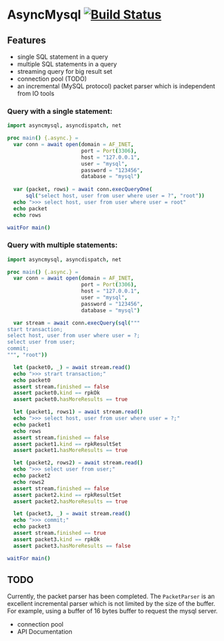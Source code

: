 # AsyncMysql [![Build Status](https://travis-ci.org/tulayang/asyncmysql.svg?branch=master)](https://travis-ci.org/tulayang/asyncmysql)

## Features

* single SQL statement in a query
* multiple SQL statements in a query
* streaming query for big result set
* connection pool (TODO)
* an incremental (MySQL protocol) packet parser which is independent from IO tools

### Query with a single statement:

```nim
import asyncmysql, asyncdispatch, net

proc main() {.async.} =
  var conn = await open(domain = AF_INET, 
                        port = Port(3306), 
                        host = "127.0.0.1", 
                        user = "mysql", 
                        password = "123456", 
                        database = "mysql")
                        
  var (packet, rows) = await conn.execQueryOne(
      sql("select host, user from user where user = ?", "root")) 
  echo ">>> select host, user from user where user = root"
  echo packet
  echo rows

waitFor main()
```

### Query with multiple statements:

```nim
import asyncmysql, asyncdispatch, net

proc main() {.async.} =
  var conn = await open(domain = AF_INET, 
                        port = Port(3306), 
                        host = "127.0.0.1", 
                        user = "mysql", 
                        password = "123456", 
                        database = "mysql")

  var stream = await conn.execQuery(sql("""
start transaction;
select host, user from user where user = ?;
select user from user;
commit;
""", "root"))

  let (packet0, _) = await stream.read()
  echo ">>> strart transaction;"
  echo packet0
  assert stream.finished == false
  assert packet0.kind == rpkOk
  assert packet0.hasMoreResults == true

  let (packet1, rows1) = await stream.read()
  echo ">>> select host, user from user where user = ?;"
  echo packet1
  echo rows
  assert stream.finished == false
  assert packet1.kind == rpkResultSet
  assert packet1.hasMoreResults == true

  let (packet2, rows2) = await stream.read()
  echo ">>> select user from user;"
  echo packet2
  echo rows2
  assert stream.finished == false
  assert packet2.kind == rpkResultSet
  assert packet2.hasMoreResults == true

  let (packet3, _) = await stream.read()
  echo ">>> commit;"
  echo packet3
  assert stream.finished == true
  assert packet3.kind == rpkOk
  assert packet3.hasMoreResults == false

waitFor main()
```

## TODO 

Currently, the packet parser has been completed. The ``PacketParser`` is an excellent incremental parser which is not limited by the size of the buffer. For example, using a buffer of 16 bytes buffer to request the mysql server.

* connection pool
* API Documentation




